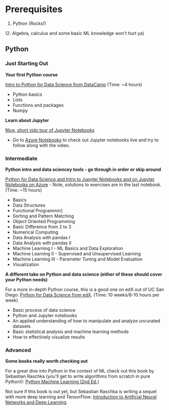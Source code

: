 # Prerequisites

1.  Python (Rocks!)

(2. Algebra, calculus and some basic ML knowledge won't hurt ya)

## Python

### Just Starting Out

**Your first Python course**

[Intro to Python for Data Science from DataCamp](https://www.datacamp.com/courses/intro-to-python-for-data-science) (Time:  ~4 hours)
  * Python basics
  * Lists
  * Functions and packages
  * Numpy

**Learn about Jupyter**

[Nice, short vido tour of Jupyter Notebooks](https://www.youtube.com/watch?v=jZ952vChhuI)

  * Go to [Azure Notebooks](https://notebooks.azure.com) to check out Jupyter notebooks live and try to follow along with the video.

### Intermediate

**Python intro and data sciencey tools - go through in order or skip around**

[Python for Data Science and Intro to Jupyter Notebooks and on Jupyter Notebooks on Azure](https://notebooks.azure.com/rheartpython/libraries/PythonDS101) - Note, solutions to exercises are in the last notebook. (Time: ~15 hours)

* Basics
* Data Structures
* Functional Programmin]
* Sorting and Pattern Matching
* Object Oriented Programming
* Basic Difference from 2 to 3
* Numerical Computing
* Data Analysis with pandas I
* Data Analysis with pandas II
* Machine Learning I - ML Basics and Data Exploration
* Machine Learning II - Supervised and Unsupervised Learning
* Machine Learning III - Parameter Tuning and Model Evaluation
* Visualization

**A different take on Python and data science (either of these should cover your Python needs)**

For a more in-depth Python course, this is a good one on edX out of UC San Diego:  [Python for Data Science from edX](https://www.edx.org/course/python-data-science-uc-san-diegox-dse200x).  (Time:  10 weeks/8-10 hours per week)

* Basic process of data science
* Python and Jupyter notebooks
* An applied understanding of how to manipulate and analyze uncurated datasets
* Basic statistical analysis and machine learning methods
* How to effectively visualize results

### Advanced

**Some books really worth checking out**

For a great dive into Python in the context of ML check out this book by Sebastian Raschka (you'll get to write algorithms from scratch in pure Python!): [Python Machine Learning (2nd Ed.)](https://github.com/rasbt/python-machine-learning-book-2nd-edition)

Not sure if this book is out yet, but Sebastian Raschka is writing a sequel with more deep learning and TensorFlow: [Introduction to Artificial Neural Networks and Deep Learning](https://leanpub.com/ann-and-deeplearning).